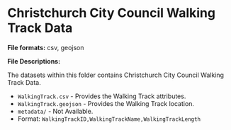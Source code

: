 # Christchurch City Council Walking Track Data

**File formats:** csv, geojson

**File Descriptions:**

The datasets within this folder contains Christchurch City Council Walking Track Data.

* `WalkingTrack.csv` - Provides the Walking Track attributes.
* `WalkingTrack.geojson` - Provides the Walking Track location.
* `metadata/`          - Not Available.
* Format:
`WalkingTrackID,WalkingTrackName,WalkingTrackLength`